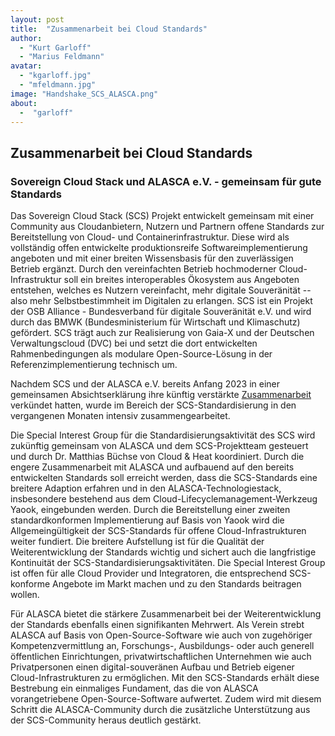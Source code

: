 ```yaml
---
layout: post
title:  "Zusammenarbeit bei Cloud Standards"
author:
  - "Kurt Garloff"
  - "Marius Feldmann"
avatar: 
  - "kgarloff.jpg"
  - "mfeldmann.jpg"
image: "Handshake_SCS_ALASCA.png"
about:
  -  "garloff"
---
```

## Zusammenarbeit bei Cloud Standards
### Sovereign Cloud Stack und ALASCA e.V. - gemeinsam für gute Standards

Das Sovereign Cloud Stack (SCS) Projekt entwickelt gemeinsam mit einer
Community aus Cloudanbietern, Nutzern und Partnern offene Standards zur
Bereitstellung von Cloud- und Containerinfrastruktur. Diese wird als
vollständig offen entwickelte produktionsreife Softwareimplementierung
angeboten und mit einer breiten Wissensbasis für den zuverlässigen Betrieb
ergänzt. Durch den vereinfachten Betrieb hochmoderner Cloud-Infrastruktur soll
ein breites interoperables Ökosystem aus Angeboten entstehen, welches es
Nutzern vereinfacht, mehr digitale Souveränität -- also mehr Selbstbestimmheit
im Digitalen zu erlangen. SCS ist ein Projekt der OSB Alliance - Bundesverband
für digitale Souveränität e.V. und wird durch das BMWK (Bundesministerium für
Wirtschaft und Klimaschutz) gefördert. SCS trägt auch zur Realisierung von
Gaia-X und der Deutschen Verwaltungscloud (DVC) bei und setzt die dort
entwickelten Rahmenbedingungen als modulare Open-Source-Lösung in der
Referenzimplementierung technisch um.

Nachdem SCS und der ALASCA e.V. bereits Anfang 2023 in einer gemeinsamen
Absichtserklärung ihre künftig verstärkte
[Zusammenarbeit](https://scs.community/de/2023/01/16/collaboration-of-alasca-and-scs/)
verkündet hatten, wurde im Bereich der SCS-Standardisierung in den vergangenen
Monaten intensiv zusammengearbeitet.

Die Special Interest Group für die Standardisierungsaktivität des SCS wird
zukünftig gemeinsam von ALASCA und dem SCS-Projektteam gesteuert und durch Dr.
Matthias Büchse von Cloud & Heat koordiniert. Durch die engere Zusammenarbeit
mit ALASCA und aufbauend auf den bereits entwickelten Standards soll erreicht
werden, dass die SCS-Standards eine breitere Adaption erfahren und in den
ALASCA-Technologiestack, insbesondere bestehend aus dem
Cloud-Lifecyclemanagement-Werkzeug Yaook, eingebunden werden. Durch die
Bereitstellung einer zweiten standardkonformen Implementierung auf Basis von
Yaook wird die Allgemeingültigkeit der SCS-Standards für offene
Cloud-Infrastrukturen weiter fundiert. Die breitere Aufstellung ist für die
Qualität der Weiterentwicklung der Standards wichtig und sichert auch die
langfristige Kontinuität der SCS-Standardisierungsaktivitäten. Die Special
Interest Group ist offen für alle Cloud Provider und Integratoren, die
entsprechend SCS-konforme Angebote im Markt machen und zu den Standards
beitragen wollen.

Für ALASCA bietet die stärkere Zusammenarbeit bei der Weiterentwicklung der
Standards ebenfalls einen signifikanten Mehrwert. Als Verein strebt ALASCA auf
Basis von Open-Source-Software wie auch von zugehöriger Kompetenzvermittlung
an, Forschungs-, Ausbildungs- oder auch generell öffentlichen Einrichtungen,
privatwirtschaftlichen Unternehmen wie auch Privatpersonen einen
digital-souveränen Aufbau und Betrieb eigener Cloud-Infrastrukturen zu
ermöglichen. Mit den SCS-Standards erhält diese Bestrebung ein einmaliges
Fundament, das die von ALASCA vorangetriebene Open-Source-Software aufwertet.
Zudem wird mit diesem Schritt die ALASCA-Community durch die zusätzliche
Unterstützung aus der SCS-Community heraus deutlich gestärkt.
